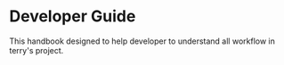 # Developer Guide

This handbook designed to help developer to understand all workflow in terry's project.
